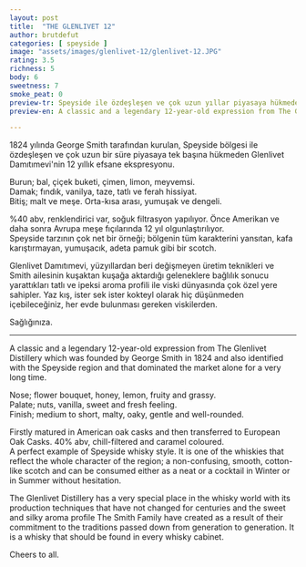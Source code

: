 ```yaml
---
layout: post
title:  "THE GLENLIVET 12"
author: brutdefut
categories: [ speyside ]
image: "assets/images/glenlivet-12/glenlivet-12.JPG"
rating: 3.5
richness: 5
body: 6
sweetness: 7
smoke_peat: 0
preview-tr: Speyside ile özdeşleşen ve çok uzun yıllar piyasaya hükmeden Glenlivet Damıtımevi'nin 12 yıllık efsane eksprasyonu.       
preview-en: A classic and a legendary 12-year-old expression from The Glenlivet Distillery.  

---
```

1824 yılında George Smith tarafından kurulan, Speyside bölgesi ile özdeşleşen ve çok uzun bir süre piyasaya tek başına hükmeden Glenlivet Damıtımevi'nin 12 yıllık efsane ekspresyonu.  

Burun; bal, çiçek buketi, çimen, limon, meyvemsi.  
Damak; fındık, vanilya, taze, tatlı ve ferah hissiyat.  
Bitiş; malt ve meşe. Orta-kısa arası, yumuşak ve dengeli.  

%40 abv, renklendirici var, soğuk filtrasyon yapılıyor. Önce Amerikan ve daha sonra Avrupa meşe fıçılarında 12 yıl olgunlaştırılıyor.  
Speyside tarzının çok net bir örneği; bölgenin tüm karakterini yansıtan, kafa karıştırmayan, yumuşacık, adeta pamuk gibi bir scotch. 

Glenlivet Damıtımevi, yüzyıllardan beri değişmeyen üretim teknikleri ve Smith ailesinin kuşaktan kuşağa aktardığı geleneklere bağlılık sonucu yarattıkları tatlı ve ipeksi aroma profili ile viski dünyasında çok özel yere sahipler. Yaz kış, ister sek ister kokteyl olarak hiç düşünmeden içebileceğiniz, her evde bulunması gereken viskilerden.  

Sağlığınıza.   
 
-----------------------------------------------

<p id="english"></p>

A classic and a legendary 12-year-old expression from The Glenlivet Distillery which was founded by George Smith in 1824 and also identified with the Speyside region and that dominated the market alone for a very long time.    

Nose; flower bouquet, honey, lemon, fruity and grassy.  
Palate; nuts, vanilla, sweet and fresh feeling.  
Finish; medium to short, malty, oaky, gentle and well-rounded.   

Firstly matured in American oak casks and then transferred to European Oak Casks. 40% abv, chill-filtered and caramel coloured.  
A perfect example of Speyside whisky style. It is one of the whiskies that reflect the whole character of the region; a non-confusing, smooth, cotton-like scotch and can be consumed either as a neat or a cocktail in Winter or in Summer without hesitation.    

The Glenlivet Distillery has a very special place in the whisky world with its production techniques that have not changed for centuries and the sweet and silky aroma profile The Smith Family have created as a result of their commitment to the traditions passed down from generation to generation. It is a whisky that should be found in every whisky cabinet.     

Cheers to all.            
  

